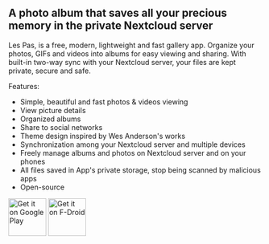 ## A photo album that saves all your precious memory in the private Nextcloud server

Les Pas, is a free, modern, lightweight and fast gallery app. Organize your photos, GIFs and videos into albums for easy viewing and sharing. With built-in two-way sync with your Nextcloud server, your files are kept private, secure and safe.

Features:
* Simple, beautiful and fast photos & videos viewing
* View picture details
* Organized albums
* Share to social networks
* Theme design inspired by Wes Anderson's works
* Synchronization among your Nextcloud server and multiple devices
* Freely manage albums and photos on Nextcloud server and on your phones
* All files saved in App's private storage, stop being scanned by malicious apps
* Open-source

<a href='https://play.google.com/store/apps/details?id=site.leos.apps.lespas'><img alt='Get it on Google Play' src='https://play.google.com/intl/en_us/badges/static/images/badges/en_badge_web_generic.png' height='75'/></a>
<a href='https://f-droid.org/en/packages/site.leos.apps.lespas/'><img alt='Get it on F-Droid' src='https://fdroid.gitlab.io/artwork/badge/get-it-on.png' height='75'>
